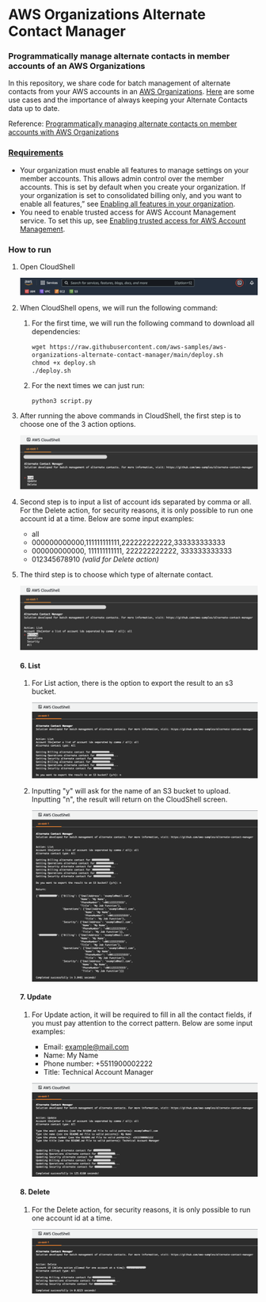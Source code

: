 # AWS Organizations Alternate Contact Manager 

### Programmatically manage alternate contacts in member accounts of an AWS Organizations 

In this repository, we share code for batch management of alternate contacts from your AWS accounts in an [AWS Organizations](https://aws.amazon.com/organizations/). [Here](https://docs.aws.amazon.com/awsaccountbilling/latest/aboutv2/manage-account-payment.html#manage-account-payment-alternate-contacts) are some use cases and the importance of always keeping your Alternate Contacts data up to date.

Reference: [Programmatically managing alternate contacts on member accounts with AWS Organizations](https://aws.amazon.com/blogs/mt/programmatically-managing-alternate-contacts-on-member-accounts-with-aws-organizations/)

### [Requirements](https://docs.aws.amazon.com/accounts/latest/reference/manage-acct-update-contact.html#update-alternate-contact-requirement)

- Your organization must enable all features to manage settings on your member accounts. This allows admin control over the member accounts. This is set by default when you create your organization. If your organization is set to consolidated billing only, and you want to enable all features,” see [Enabling all features in your organization](https://docs.aws.amazon.com/organizations/latest/userguide/orgs_manage_org_support-all-features.html).
- You need to enable trusted access for AWS Account Management service. To set this up, see [Enabling trusted access for AWS Account Management](https://docs.aws.amazon.com/accounts/latest/reference/using-orgs-trusted-access.html).

### How to run

1. Open CloudShell

    ![img](media/cloudshell.png)

2. When CloudShell opens, we will run the following command:

   1. For the first time, we will run the following command to download all dependencies:

          wget https://raw.githubusercontent.com/aws-samples/aws-organizations-alternate-contact-manager/main/deploy.sh
          chmod +x deploy.sh
          ./deploy.sh

    2. For the next times we can just run: 

           python3 script.py

3. After running the above commands in CloudShell, the first step is to choose one of the 3 action options.

    ![img](media/cloudshell_step1.png)

4. Second step is to input a list of account ids separated by comma or all. For the Delete action, for security reasons, it is only possible to run one account id at a time. Below are some input examples:

    - all
    - 000000000000,111111111111,222222222222,333333333333
    - 000000000000, 111111111111, 222222222222, 333333333333
    - 012345678910 _(valid for Delete action)_

5. The third step is to choose which type of alternate contact.

    ![img](media/cloudshell_step3.png)

    #### 6. List

    1. For List action, there is the option to export the result to an s3 bucket.

         ![img](media/cloudshell_list_step1.png)
     
    2. Inputting "y" will ask for the name of an S3 bucket to upload. Inputting "n", the result will return on the CloudShell screen. 

         ![img](media/cloudshell_list_step2.png)

    #### 7. Update

    1. For Update action, it will be required to fill in all the contact fields, if you must pay attention to the correct pattern. Below are some input examples:
        - Email: example@mail.com
        - Name: My Name
        - Phone number: +5511900002222
        - Title: Technical Account Manager

        ![img](media/cloudshell_update_step1.png)
    
    #### 8. Delete

    1. For the Delete action, for security reasons, it is only possible to run one account id at a time.

        ![img](media/cloudshell_delete_step1.png)